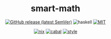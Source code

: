 <div align="center">

# smart-math

[![GitHub release (latest SemVer)](https://img.shields.io/github/v/release/tbidne/smart-math?include_prereleases&sort=semver)](https://github.com/tbidne/smart-math/releases/)
![haskell](https://img.shields.io/static/v1?label=&message=9.4&logo=haskell&logoColor=655889&labelColor=2f353e&color=655889)
[![MIT](https://img.shields.io/github/license/tbidne/smart-math?color=blue)](https://opensource.org/licenses/MIT)

[![nix](http://img.shields.io/github/actions/workflow/status/tbidne/smart-math/nix.yaml?branch=main&label=nix&logo=nixos&logoColor=85c5e7&labelColor=2f353c)](https://github.com/tbidne/smart-math/actions/workflows/nix.yaml)
[![cabal](http://img.shields.io/github/actions/workflow/status/tbidne/smart-math/cabal.yaml?branch=main&label=cabal&labelColor=2f353c)](https://github.com/tbidne/smart-math/actions/workflows/cabal.yaml)
[![style](http://img.shields.io/github/actions/workflow/status/tbidne/smart-math/style.yaml?branch=main&label=style&logoColor=white&labelColor=2f353c)](https://github.com/tbidne/smart-math/actions/workflows/style.yaml)

</div>